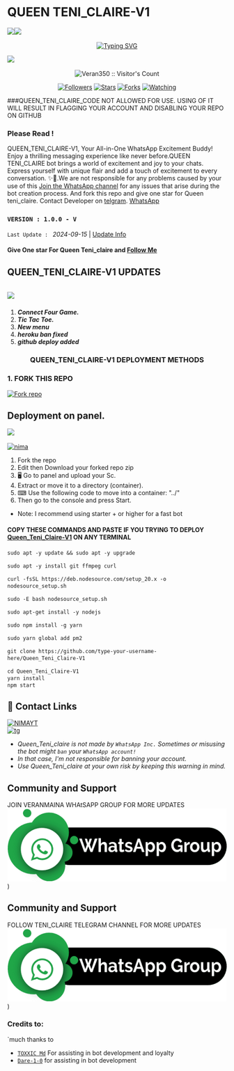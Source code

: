  # QUEEN TENI_CLAIRE-V1 
  <a><img src='https://i.imgur.com/LyHic3i.gif'/></a><a><img src='https://i.imgur.com/LyHic3i.gif'/></a>
<p align="center">
<p align="center">
  <a href="https://git.io/typing-svg"><img src="https://readme-typing-svg.demolab.com?font=EB+Garamond&weight=800&size=28&duration=4000&pause=1000&random=false&width=435&lines=+•★⃝ QUEEN_+TENI_CLAIRE+V1★⃝•;MULTI-DEVICE+WHATSAPP+BOT;DEVELOPED+BY+VERAN;RELEASED+DATE+20%2F6%9F2024." alt="Typing SVG" /></a>
 </p>
<p align="center">
 </p>
<img src="https://files.catbox.moe/yy939p.jpg"/> 
<p align="center"><img src="https://profile-counter.glitch.me/{Veran350}/count.svg" alt="Veran350 :: Visitor's Count" /></p>
<p align="center">
<a href="https://github.com/Veran350?tab=followers"><img title="Followers" src="https://img.shields.io/github/followers/Veran350?color=red&style=flat-square"></a>   
<a href="https://github.com/Veran350/Queen_Teni_Claire-V1/stargazers"><img title="Stars" src="https://img.shields.io/github/stars/Veran350/Queen_Teni_claire?color=blue&style=flat-square"></a>
<a href="https://github.com/Veran350/Queen_Teni_Claire-V1/forks"><img title="Forks" src="https://img.shields.io/github/forks/Veran350/Queen_Teni_Claire-V1?color=yellow&style=flat-square"></a>
<a href="https://github.com/Veran350/Queen_Teni_Claire-V1/watchers"><img title="Watching" src="https://img.shields.io/github/watchers/Veran350/Queen_Teni_Claire-V1?label=Watchers&color=blue&style=flat-square"></a>
</p>
</a>
</div>
###QUEEN_TENI_CLAIRE_CODE NOT ALLOWED FOR USE. USING OF IT WILL RESULT IN FLAGGING YOUR ACCOUNT AND DISABLING YOUR REPO ON GITHUB 

### Please Read !
QUEEN_TENI_CLAIRE-V1, Your All-in-One WhatsApp Excitement Buddy! Enjoy a thrilling messaging experience like never before.QUEEN TENI_CLAIRE bot brings a world of excitement and joy to your chats. Express yourself with unique flair and add a touch of excitement to every conversation. ✨🤖.We are not responsible for any problems caused by your use of this
[Join the WhatsApp channel](https://whatsapp.com/channel/0029VajIDgjDZ4LVnxfB1Z2s) for any issues that arise during the bot creation process.
And fork this repo and give one star for Queen teni_claire. 
Contact Developer on [telgram](https://t.me/Tickic).
[WhatsApp](https://wa.link/ybhee3)

### `VERSION : 1.0.0 - V`
 `Last Update : ` _2024-09-15_ | [Update Info](/new-update.md)

#### Give One star For Queen Teni_claire and [Follow Me](https://whatsapp.com/channel/0029VajIDgjDZ4LVnxfB1Z2s) 


## QUEEN_TENI_CLAIRE-V1 UPDATES
<a><img src='https://i.imgur.com/LyHic3i.gif'/></a>
---
1. ***Connect Four Game.***
2.  ***Tic Tac Toe.***
3.  ***New menu***
4.  ***heroku ban fixed***
5.  ***github deploy added***

<h3 align="center"><b>QUEEN_TENI_CLAIRE-V1</b> DEPLOYMENT METHODS
</h3>

### 1. FORK THIS REPO
<a
href='https://github.com/Veran350/Queen_Teni_claire-V1/fork' target="_blank"><img alt='Fork repo' src='https://img.shields.io/badge/Fork This Repo-black?style=for-the-badge&logo=git&logoColor=white'/></a>


## Deployment on panel.
<a href="https://youtu.be/a9f-CYlcj5o?si=rxDi9tPnt2mCfZfT"><img src="https://img.shields.io/badge/YouTube-ff0000?style=for-the-badge&logo=youtube&logoColor=ff000000&link=https://youtu.be/a9f-CYlcj5o?si=rxDi9tPnt2mCfZfT" /><br>

 [![nima](https://img.shields.io/badge/DEPLOYONOPTLINK-430098?style=for-the-badge&logo=Discord&logoColor=white&buttcode=1n2i3m4a)](https://optiklink.com/index?template=https://github.com/darkmakerofc/TENICLAIRE)

1. Fork the repo
2. Edit then Download your forked repo zip
3. 🖥 Go to panel and upload your Sc.
4. Extract or move it to a directory (container).
5. ⌨ Use the following code to move into a container: "../"
6. Then go to the console and press Start.
   
- Note: I recommend using starter + or higher for a fast bot


#### COPY THESE COMMANDS AND PASTE IF YOU TRYING TO DEPLOY [Queen_Teni_Claire-V1](https://github.com/Veran350/Queen_Teni_Claire-V1) ON ANY TERMINAL

```
sudo apt -y update && sudo apt -y upgrade
```
```
sudo apt -y install git ffmpeg curl
```
```
curl -fsSL https://deb.nodesource.com/setup_20.x -o nodesource_setup.sh
```
```
sudo -E bash nodesource_setup.sh
```
```
sudo apt-get install -y nodejs
```
```
sudo npm install -g yarn
```
```
sudo yarn global add pm2
```
```
git clone https://github.com/type-your-username-here/Queen_Teni_Claire-V1
```
```
cd Queen_Teni_Claire-V1
yarn install 
npm start
```


## 🔗 Contact Links
[![NIMAYT](https://img.shields.io/badge/CONTACT%20OWNER%20ON%20WHATSAPP-green?style=for-the-badge&logo=whatsapp&logoColor=white)](https://wa.me/+2347082664317)</br>
[![tg](https://img.shields.io/badge/CONTACT%20OWNER%200N%20TELEGRAM-0A66C2?style=for-the-badge&logo=telegram&logoColor=white)]( https://t.me/Tickic)
</br>

- *Queen_Teni_claire is not made by `WhatsApp Inc.` Sometimes or misusing the bot might `ban` your `WhatsApp account!`*
- *In that case, I'm not responsible for banning your account.*
- *Use Queen_Teni_claire at your own risk by keeping this warning in mind.*
  

## Community and Support

JOIN VERANMAINA WHAtSAPP GROUP FOR MORE UPDATES
[![JOIN WHATSAPP GROUP](https://raw.githubusercontent.com/Neeraj-x0/Neeraj-x0/main/photos/suddidina-join-whatsapp.png)](https://chat.whatsapp.com/Ed3aK6mymYd2G1HFom0OyZ))
 
## Community and Support

FOLLOW TENI_CLAIRE TELEGRAM CHANNEL FOR MORE UPDATES
[![JOIN TELEGRAM CHANNEL](https://raw.githubusercontent.com/Neeraj-x0/Neeraj-x0/main/photos/suddidina-join-whatsapp.png)](https://t.me/Queen_Teni_Claire))


### Credits to:
`much thanks to
- [`TOXXIC Md`](https://github.com/Toxic1239) For assisting in bot development and loyalty
- [`Dare-1-0`](https://github.com/Dare-1-0) for assisting in bot development 


